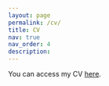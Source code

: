 ```yaml
---
layout: page
permalink: /cv/
title: CV
nav: true
nav_order: 4
description: 
---
```


You can access my CV [here](https://adamdnroberts.github.io/assets/pdf/CV_AdamRoberts.pdf).